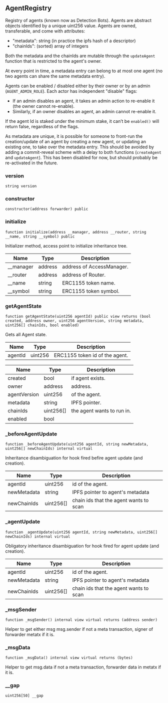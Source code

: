 
## AgentRegistry

Registry of agents (known now as Detection Bots). Agents are abstract objects identified by a unique uint256 value. Agents are owned, transferable, and come with attributes:

- "metadata": string (in practice the ipfs hash of a descriptor)
- "chainIds": (sorted) array of integers

Both the metadata and the chainIds are mutable through the `updateAgent` function that is restricted to the agent's owner.

At every point in time, a metadata entry can belong to at most one agent (no two agents can share the same metadata entry).

Agents can be enabled / disabled either by their owner or by an admin (`AGENT_ADMIN_ROLE`). Each actor has independent "disable" flags:

- If an admin disables an agent, it takes an admin action to re-enable it (the owner cannot re-enable).
- Similarly, if an owner disables an agent, an admin cannot re-enable it.

If the agent Id is staked under the minimum stake, it can’t be `enabled()` will return false, regardless of the flags.

As metadata are unique, it is possible for someone to front-run the creation/update of an agent by creating a new agent, or updating an existing one, to take over the metadata entry. This should be avoided by adding a commit-reveal scheme with a delay to both functions (`createAgent` and `updateAgent`). This has been disabled for now, but should probably be re-activated in the future.


### version

```solidity
string version
```

### constructor

```solidity
constructor(address forwarder) public
```

### initialize

```solidity
function initialize(address __manager, address __router, string __name, string __symbol) public
```

Initializer method, access point to initialize inheritance tree.

| Name | Type | Description |
| ---- | ---- | ----------- |
| __manager | address | address of AccessManager. |
| __router | address | address of Router. |
| __name | string | ERC1155 token name. |
| __symbol | string | ERC1155 token symbol. |

### getAgentState

```solidity
function getAgentState(uint256 agentId) public view returns (bool created, address owner, uint256 agentVersion, string metadata, uint256[] chainIds, bool enabled)
```

Gets all Agent state.

| Name | Type | Description |
| ---- | ---- | ----------- |
| agentId | uint256 | ERC1155 token id of the agent. |

| Name | Type | Description |
| ---- | ---- | ----------- |
| created | bool | if agent exists. |
| owner | address | address. |
| agentVersion | uint256 | of the agent. |
| metadata | string | IPFS pointer. |
| chainIds | uint256[] | the agent wants to run in. |
| enabled | bool |  |

### _beforeAgentUpdate

```solidity
function _beforeAgentUpdate(uint256 agentId, string newMetadata, uint256[] newChainIds) internal virtual
```

Inheritance disambiguation for hook fired befire agent update (and creation).

| Name | Type | Description |
| ---- | ---- | ----------- |
| agentId | uint256 | id of the agent. |
| newMetadata | string | IPFS pointer to agent&#x27;s metadata |
| newChainIds | uint256[] | chain ids that the agent wants to scan |

### _agentUpdate

```solidity
function _agentUpdate(uint256 agentId, string newMetadata, uint256[] newChainIds) internal virtual
```

Obligatory inheritance disambiguation for hook fired for agent update (and creation).

| Name | Type | Description |
| ---- | ---- | ----------- |
| agentId | uint256 | id of the agent. |
| newMetadata | string | IPFS pointer to agent&#x27;s metadata |
| newChainIds | uint256[] | chain ids that the agent wants to scan |

### _msgSender

```solidity
function _msgSender() internal view virtual returns (address sender)
```

Helper to get either msg msg.sender if not a meta transaction, signer of forwarder metatx if it is.

### _msgData

```solidity
function _msgData() internal view virtual returns (bytes)
```

Helper to get msg.data if not a meta transaction, forwarder data in metatx if it is.

### __gap

```solidity
uint256[50] __gap
```

